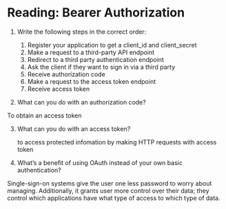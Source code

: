 # Reading: Bearer Authorization

1. Write the following steps in the correct order:
    1. Register your application to get a client_id and client_secret
    2. Make a request to a third-party API endpoint
    3. Redirect to a third party authentication endpoint
    4. Ask the client if they want to sign in via a third party
    5. Receive authorization code
    6. Make a request to the access token endpoint
    7. Receive access token

2. What can you do with an authorization code?

  To obtain an access token

3. What can you do with an access token?

    to access protected infomation by making HTTP requests with access token

4. What’s a benefit of using OAuth instead of your own basic authentication?

  Single-sign-on systems give the user one less password to worry about managing. Additionally, it grants user more control over their data; they control which applications have what type of access to which type of data.
